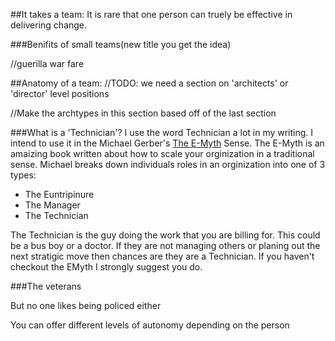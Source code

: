 ##It takes a team:
It is rare that one person can truely be effective in delivering change.



###Benifits of small teams(new title you get the idea)

//guerilla war fare

##Anatomy of a team:
//TODO: we need a section on 'architects' or 'director' level positions

//Make the archtypes in this section based off of the last section

###What is a 'Technician'?
I use the word Technician a lot in my writing. I intend to use it in the Michael Gerber's [The E-Myth](..) Sense. The E-Myth is an amaizing book written about how to scale your orginization in a traditional sense. Michael breaks down individuals roles in an orginization into one of 3 types:
* The Euntripinure
* The Manager
* The Technician

The Technician is the guy doing the work that you are billing for. This could be a bus boy or a doctor. If they are not managing others or planing out the next stratigic move then chances are they are a Technician. If you haven't checkout the EMyth I strongly suggest you do.

###The veterans



But no one likes being policed either

You can offer different levels of autonomy depending on the person
